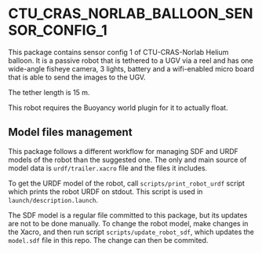 # CTU\_CRAS\_NORLAB\_BALLOON\_SENSOR\_CONFIG\_1

This package contains sensor config 1 of CTU-CRAS-Norlab Helium balloon.
It is a passive robot that is tethered to a UGV via a reel and has one wide-angle
fisheye camera, 3 lights, battery and a wifi-enabled micro board that is able to send the
images to the UGV.

The tether length is 15 m.

This robot requires the Buoyancy world plugin for it to actually float. 

## Model files management

This package follows a different workflow for managing SDF and URDF models of the robot than the suggested one. The only and main source of model data is `urdf/trailer.xacro` file and the files it includes. 

To get the URDF model of the robot, call `scripts/print_robot_urdf` script which prints the robot URDF on stdout. This script is used in `launch/description.launch`.

The SDF model is a regular file committed to this package, but its updates are not
to be done manually. To change the robot model, make changes in the Xacro, and then run script `scripts/update_robot_sdf`, which updates the `model.sdf` file in this repo. The change can then be commited.